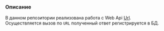 ### Описание
В данном репозитории реализована работа с Web Api [Url](https://ipinfo.io/161.185.160.93/).
Осуществляется вызов по ```URL``` полученный ответ регистрируется в БД.

